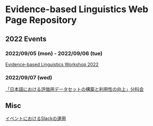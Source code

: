 # Evidence-based Linguistics Web Page Repository

## 2022 Events
### 2022/09/05 (mon) - 2022/09/06 (tue)
[Evidence-based Linguistics Workshop 2022](ELW2022/index.md)

### 2022/09/07 (wed)
[「日本語における評価用データセットの構築と利用性の向上」分科会](ELW2022/JED.md)


## Misc
[イベントにおけるSlackの運用](slack.md)